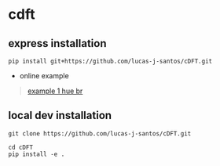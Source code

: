 # cdft

## express installation

```
pip install git+https://github.com/lucas-j-santos/cDFT.git
```

* online example
> [example 1 hue br](https://colab.research.google.com/drive/18kc-Zf7j6NrU2tzbMjIfCEVd8-WEP5-i?usp=sharing)

## local dev installation

```
git clone https://github.com/lucas-j-santos/cDFT.git

cd cDFT
pip install -e .
```